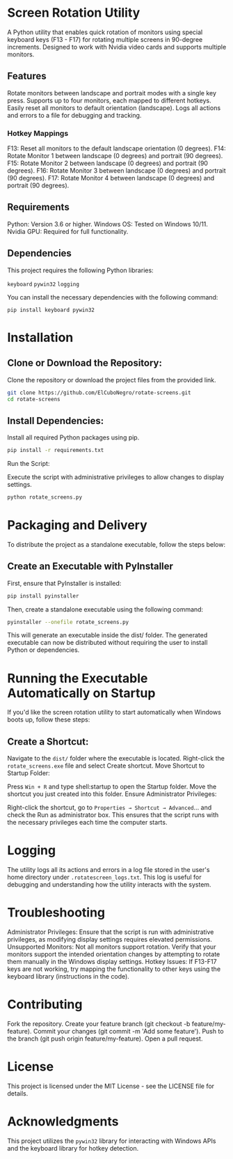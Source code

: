# Screen Rotation Utility
A Python utility that enables quick rotation of monitors using special keyboard keys (F13 - F17) for rotating multiple screens in 90-degree increments. Designed to work with Nvidia video cards and supports multiple monitors.

## Features
Rotate monitors between landscape and portrait modes with a single key press.
Supports up to four monitors, each mapped to different hotkeys.
Easily reset all monitors to default orientation (landscape).
Logs all actions and errors to a file for debugging and tracking.

### Hotkey Mappings
F13: Reset all monitors to the default landscape orientation (0 degrees).
F14: Rotate Monitor 1 between landscape (0 degrees) and portrait (90 degrees).
F15: Rotate Monitor 2 between landscape (0 degrees) and portrait (90 degrees).
F16: Rotate Monitor 3 between landscape (0 degrees) and portrait (90 degrees).
F17: Rotate Monitor 4 between landscape (0 degrees) and portrait (90 degrees).

## Requirements
Python: Version 3.6 or higher.
Windows OS: Tested on Windows 10/11.
Nvidia GPU: Required for full functionality.

## Dependencies
This project requires the following Python libraries:

`keyboard`
`pywin32`
`logging`

You can install the necessary dependencies with the following command:

`pip install keyboard pywin32`

# Installation

## Clone or Download the Repository:

Clone the repository or download the project files from the provided link.

```bash
git clone https://github.com/ElCuboNegro/rotate-screens.git
cd rotate-screens
```

## Install Dependencies:

Install all required Python packages using pip.

```bash
pip install -r requirements.txt
```

Run the Script:

Execute the script with administrative privileges to allow changes to display settings.

```bash
python rotate_screens.py
```

# Packaging and Delivery

To distribute the project as a standalone executable, follow the steps below:

## Create an Executable with PyInstaller
First, ensure that PyInstaller is installed:

```bash
pip install pyinstaller
```

Then, create a standalone executable using the following command:

```bash
pyinstaller --onefile rotate_screens.py
```

This will generate an executable inside the dist/ folder. The generated executable can now be distributed without requiring the user to install Python or dependencies.

# Running the Executable Automatically on Startup
If you'd like the screen rotation utility to start automatically when Windows boots up, follow these steps:

## Create a Shortcut:

Navigate to the `dist/` folder where the executable is located.
Right-click the `rotate_screens.exe` file and select Create shortcut.
Move Shortcut to Startup Folder:

Press `Win + R` and type shell:startup to open the Startup folder.
Move the shortcut you just created into this folder.
Ensure Administrator Privileges:

Right-click the shortcut, go to `Properties → Shortcut → Advanced`... and check the Run as administrator box.
This ensures that the script runs with the necessary privileges each time the computer starts.

# Logging
The utility logs all its actions and errors in a log file stored in the user's home directory under `.rotatescreen_logs.txt`. This log is useful for debugging and understanding how the utility interacts with the system.

# Troubleshooting
Administrator Privileges: Ensure that the script is run with administrative privileges, as modifying display settings requires elevated permissions.
Unsupported Monitors: Not all monitors support rotation. Verify that your monitors support the intended orientation changes by attempting to rotate them manually in the Windows display settings.
Hotkey Issues: If F13-F17 keys are not working, try mapping the functionality to other keys using the keyboard library (instructions in the code).

# Contributing
Fork the repository.
Create your feature branch (git checkout -b feature/my-feature).
Commit your changes (git commit -m 'Add some feature').
Push to the branch (git push origin feature/my-feature).
Open a pull request.

# License
This project is licensed under the MIT License - see the LICENSE file for details.

# Acknowledgments
This project utilizes the `pywin32` library for interacting with Windows APIs and the keyboard library for hotkey detection.